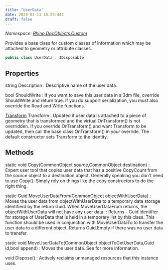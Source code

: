 ```yaml
---
title: "UserData"
date: 2020-03-11 15:29:44Z
draft: false
---
```


*Namespace: [Rhino.DocObjects.Custom](../)*

Provides a base class for custom classes of information which may be attached to
   geometry or attribute classes.
```cs
public class UserData : IDisposable
```
## Properties

string Description
: Descriptive name of the user data.

bool ShouldWrite
: If you want to save this user data in a 3dm file, override
     ShouldWrite and return true.  If you do support serialization,
     you must also override the Read and Write functions.

[Transform](/rhinocommon/rhino/geometry/transform/) Transform
: Updated if user data is attached to a piece of geometry that is
     transformed and the virtual OnTransform() is not overridden.  If you
     override OnTransform() and want Transform to be updated, then call the 
     base class OnTransform() in your override.
     The default constructor sets Transform to the identity.
## Methods

static void Copy(CommonObject source,CommonObject destination)
: Expert user tool that copies user data that has a positive 
     CopyCount from the source object to a destination object.
     Generally speaking you don't need to use Copy().
     Simply rely on things like the copy constructors to do the right thing.

static Guid MoveUserDataFrom(CommonObject objectWithUserData)
: Moves the user data from objectWithUserData to a temporary data storage
     identifierd by the return Guid.  When MoveUserDataFrom returns, the
     objectWithUserData will not have any user data.
: Returns - Guid identifier for storage of UserData that is held in a temporary list
     by this class. This function should be used in conjunction with MoveUserDataTo
     to transfer the user data to a different object.
     Returns Guid.Empty if there was no user data to transfer.

static void MoveUserDataTo(CommonObject objectToGetUserData,Guid id,bool append)
: Moves the user data.
     See  for more information.

void Dispose()
: Actively reclaims unmanaged resources that this instance uses.
